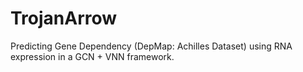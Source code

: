 # TrojanArrow
Predicting Gene Dependency (DepMap: Achilles Dataset) using RNA expression in a GCN + VNN framework. 
